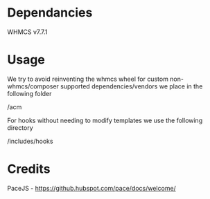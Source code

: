 # Dependancies

WHMCS v7.7.1

# Usage

We try to avoid reinventing the whmcs wheel for custom non-whmcs/composer supported dependencies/vendors we place in the following folder

/acm

For hooks without needing to modify templates we use the following directory

/includes/hooks


# Credits

PaceJS - https://github.hubspot.com/pace/docs/welcome/

